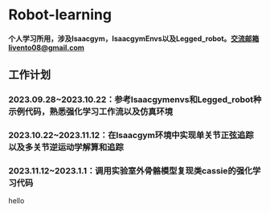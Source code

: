 # Robot-learning
#### 个人学习所用，涉及Isaacgym，IsaacgymEnvs以及Legged_robot。交流邮箱livento08@gmail.com

## 工作计划
### 2023.09.28~2023.10.22：参考Isaacgymenvs和Legged_robot种示例代码，熟悉强化学习工作流以及仿真环境
### 2023.10.22~2023.11.12：在Isaacgym环境中实现单关节正弦追踪以及多关节逆运动学解算和追踪
### 2023.11.12~2023.1.1：调用实验室外骨骼模型复现类cassie的强化学习代码

hello